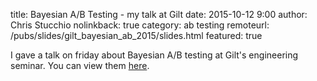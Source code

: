 title: Bayesian A/B Testing - my talk at Gilt
date: 2015-10-12 9:00
author: Chris Stucchio
nolinkback: true
category: ab testing
remoteurl: /pubs/slides/gilt_bayesian_ab_2015/slides.html
featured: true

I gave a talk on friday about Bayesian A/B testing at Gilt's engineering seminar. You can view them [here](/pubs/slides/gilt_bayesian_ab_2015/slides.html).
